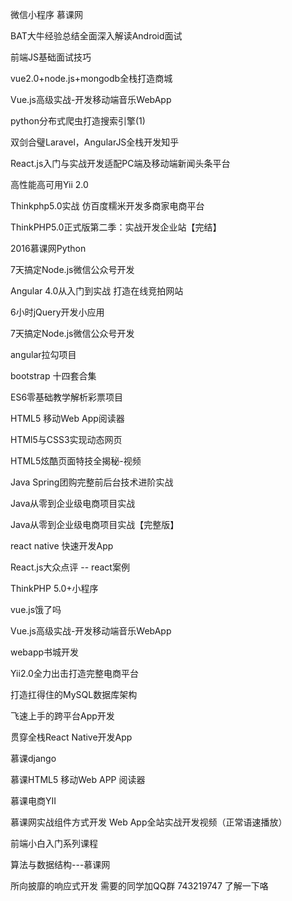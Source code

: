  微信小程序 慕课网

BAT大牛经验总结全面深入解读Android面试

前端JS基础面试技巧

vue2.0+node.js+mongodb全栈打造商城

Vue.js高级实战-开发移动端音乐WebApp

python分布式爬虫打造搜索引擎(1)

双剑合璧Laravel，AngularJS全栈开发知乎

React.js入门与实战开发适配PC端及移动端新闻头条平台

高性能高可用Yii 2.0

Thinkphp5.0实战 仿百度糯米开发多商家电商平台

ThinkPHP5.0正式版第二季：实战开发企业站【完结】

2016慕课网Python

7天搞定Node.js微信公众号开发

Angular 4.0从入门到实战 打造在线竞拍网站

6小时jQuery开发小应用

7天搞定Node.js微信公众号开发

angular拉勾项目

bootstrap 十四套合集

ES6零基础教学解析彩票项目

HTML5 移动Web App阅读器

HTMl5与CSS3实现动态网页

HTML5炫酷页面特技全揭秘-视频

Java Spring团购完整前后台技术进阶实战

Java从零到企业级电商项目实战

Java从零到企业级电商项目实战【完整版】

react native 快速开发App

React.js大众点评 -- react案例

ThinkPHP 5.0+小程序

vue.js饿了吗

Vue.js高级实战-开发移动端音乐WebApp

webapp书城开发

Yii2.0全力出击打造完整电商平台

打造扛得住的MySQL数据库架构

飞速上手的跨平台App开发

贯穿全栈React Native开发App

慕课django

慕课HTML5 移动Web APP 阅读器

慕课电商YII

慕课网实战组件方式开发 Web App全站实战开发视频（正常语速播放）

前端小白入门系列课程

算法与数据结构---慕课网

所向披靡的响应式开发
需要的同学加QQ群   743219747 了解一下咯
